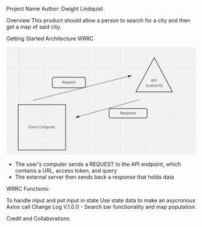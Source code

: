 Project Name
Author: Dwight Lindquist

Overview
This product should allow a person to search for a city and then get a map of said city.

Getting Started
Architecture
WRRC

![wrrc image here](./public/wrrc-lab-6.png)

- The user's computer sends a REQUEST to the API endpoint, which contains a URL, access token, and query 
- The external server then sends back a response that holds data

WRRC Functions:

To handle input and put input in state
Use state data to make an asycronous Axios call
Change Log
V.1.0.0 - Search bar functionality and map population.

Credit and Collaborations
